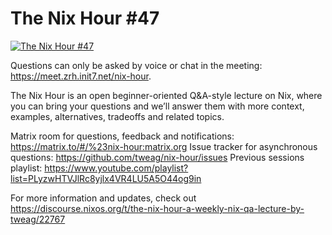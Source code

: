 # The Nix Hour #47

[![The Nix Hour #47](https://img.youtube.com/vi/ljUVm_huTgI/0.jpg)](https://www.youtube.com/watch?v=ljUVm_huTgI)

Questions can only be asked by voice or chat in the meeting: https://meet.zrh.init7.net/nix-hour.

The Nix Hour is an open beginner-oriented Q&A-style lecture on Nix, where you can bring your questions and we’ll answer them with more context, examples, alternatives, tradeoffs and related topics.

Matrix room for questions, feedback and notifications: https://matrix.to/#/%23nix-hour:matrix.org
Issue tracker for asynchronous questions: https://github.com/tweag/nix-hour/issues
Previous sessions playlist: https://www.youtube.com/playlist?list=PLyzwHTVJlRc8yjlx4VR4LU5A5O44og9in

For more information and updates, check out https://discourse.nixos.org/t/the-nix-hour-a-weekly-nix-qa-lecture-by-tweag/22767

